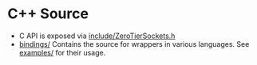 # C++ Source

 - C API is exposed via [include/ZeroTierSockets.h](./../include/ZeroTierSocket.h)
 - [bindings/](./bindings) Contains the source for wrappers in various languages. See [examples/](./../examples) for their usage.